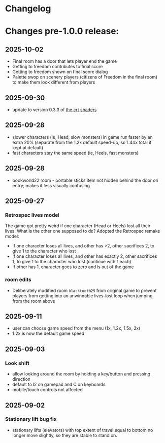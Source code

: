 # Changelog

# Changes pre-1.0.0 release:
## 2025-10-02
* Final room has a door that lets player end the game
* Getting to freedom contributes to final score
* Getting to freedom shown on final score dialog
* Palette swop on scenery players (citizens of Freedom in the final room) to make them look different from players

## 2025-09-30
* update to version 0.3.3 of [the crt shaders](https://github.com/jimhigson/jims_shaders.git)
## 2025-09-28

* slower characters (ie, Head, slow monsters) in game run faster by an extra 20% (separate from the 1.2x default speed-up, so 1.44x total if kept at default)
* fast characters stay the same speed (ie, Heels, fast monsters)

## 2025-09-28
* bookworld22 room - portable sticks item not hidden behind the door on entry; makes it less visually confusing

## 2025-09-27

### Retrospec lives model

The game got pretty weird if one character (Head or Heels) lost all their lives. What is the other one supposed to do?
Adopted the Retrospec remake model:

* If one character loses all lives, and other has >2, other sacrifices 2, to give 1 to the character who lost
* If one character loses all lives, and other has exactly 2, other sacrifices 1, to give 1 to the character who lost (continue with 1 each)
* If other has 1, character goes to zero and is out of the game

### room edits

* Deliberately modified room `blacktooth29` from original game to prevent players from getting into an unwinnable lives-lost loop when jumping from the room above  

## 2025-09-11
* user can choose game speed from the menu (1x, 1.2x, 1.5x, 2x)
* 1.2x is now the default game speed
## 2025-09-03

### Look shift

* allow looking around the room by holding a key/button and pressing direction
* default to l2 on gamepad and C on keyboards
* mobile/touch controls not affected

## 2025-09-02

### Stationary lift bug fix

* stationary lifts (elevators) with top extent of travel equal to bottom no longer move slightly, so they are stable to stand on.